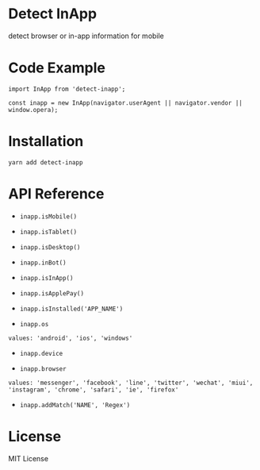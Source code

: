 # Detect InApp

detect browser or in-app information for mobile

# Code Example

```
import InApp from 'detect-inapp';

const inapp = new InApp(navigator.userAgent || navigator.vendor || window.opera);
```

# Installation

`yarn add detect-inapp`

# API Reference

- `inapp.isMobile()`

- `inapp.isTablet()`

- `inapp.isDesktop()`

- `inapp.inBot()`

- `inapp.isInApp()`

- `inapp.isApplePay()`

- `inapp.isInstalled('APP_NAME')`

- `inapp.os`

`values: 'android', 'ios', 'windows'`

- `inapp.device`

- `inapp.browser`

`values: 'messenger', 'facebook', 'line', 'twitter', 'wechat', 'miui', 'instagram', 'chrome', 'safari', 'ie', 'firefox'`

- `inapp.addMatch('NAME', 'Regex')`

# License

MIT License

